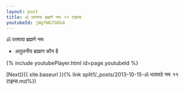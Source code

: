 ```yaml
---
layout: post
title: ॐ परमाया ब्रह्मणे नमः ११ टाइम्स
youtubeId: jWgfWG7GOG4
---
```

 
 
 ॐ परमाया ब्रह्मणे नमः  
 
 -  अतुलनीय ब्राह्मण कौन है 
 
  
 
  
 
 
 
 
 
 


{% include youtubePlayer.html id=page.youtubeId %}
 
[Next]({{ site.baseurl }}{% link  split1/_posts/2013-10-15-ॐ भलावठे नमः ११ टाइम्स.md%})
 
